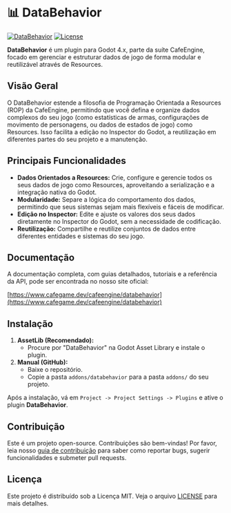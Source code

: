 # 📊 DataBehavior

[![DataBehavior](https://img.shields.io/badge/Godot_Asset_Library-DataBehavior-478cbf?style=for-the-badge&logo=godot-engine)](https://godotengine.org/asset-library/asset/link-to-asset)
[![License](https://img.shields.io/badge/License-MIT-yellow.svg?style=for-the-badge)](https://opensource.org/licenses/MIT)

**DataBehavior** é um plugin para Godot 4.x, parte da suíte CafeEngine, focado em gerenciar e estruturar dados de jogo de forma modular e reutilizável através de Resources.

## Visão Geral

O DataBehavior estende a filosofia de Programação Orientada a Resources (ROP) da CafeEngine, permitindo que você defina e organize dados complexos do seu jogo (como estatísticas de armas, configurações de movimento de personagens, ou dados de estados de jogo) como Resources. Isso facilita a edição no Inspector do Godot, a reutilização em diferentes partes do seu projeto e a manutenção.

## Principais Funcionalidades

*   **Dados Orientados a Resources:** Crie, configure e gerencie todos os seus dados de jogo como Resources, aproveitando a serialização e a integração nativa do Godot.
*   **Modularidade:** Separe a lógica do comportamento dos dados, permitindo que seus sistemas sejam mais flexíveis e fáceis de modificar.
*   **Edição no Inspector:** Edite e ajuste os valores dos seus dados diretamente no Inspector do Godot, sem a necessidade de codificação.
*   **Reutilização:** Compartilhe e reutilize conjuntos de dados entre diferentes entidades e sistemas do seu jogo.

## Documentação

A documentação completa, com guias detalhados, tutoriais e a referência da API, pode ser encontrada no nosso site oficial:

[https://www.cafegame.dev/cafeengine/databehavior](https://www.cafegame.dev/cafeengine/databehavior)

## Instalação

1.  **AssetLib (Recomendado):**
    *   Procure por "DataBehavior" na Godot Asset Library e instale o plugin.
2.  **Manual (GitHub):**
    *   Baixe o repositório.
    *   Copie a pasta `addons/databehavior` para a pasta `addons/` do seu projeto.

Após a instalação, vá em `Project -> Project Settings -> Plugins` e ative o plugin **DataBehavior**.

## Contribuição

Este é um projeto open-source. Contribuições são bem-vindas! Por favor, leia nosso [guia de contribuição](CONTRIBUTING.md) para saber como reportar bugs, sugerir funcionalidades e submeter pull requests.

## Licença

Este projeto é distribuído sob a Licença MIT. Veja o arquivo [LICENSE](LICENSE) para mais detalhes.